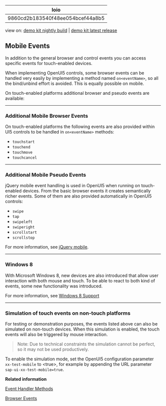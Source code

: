 <!-- loio9860cd2b183540f48ee054bcef44a8b5 -->

| loio |
| -----|
| 9860cd2b183540f48ee054bcef44a8b5 |

<div id="loio">

view on: [demo kit nightly build](https://openui5nightly.hana.ondemand.com/#/topic/9860cd2b183540f48ee054bcef44a8b5) | [demo kit latest release](https://openui5.hana.ondemand.com/#/topic/9860cd2b183540f48ee054bcef44a8b5)</div>

## Mobile Events

In addition to the general browser and control events you can access specific events for touch-enabled devices.

When implementing OpenUI5 controls, some browser events can be handled very easily by implementing a method named `on<eventName>`, so all the bind/unbind effort is avoided. This is equally possible on mobile.

On touch-enabled platforms additional browser and pseudo events are available:

***

<a name="loio9860cd2b183540f48ee054bcef44a8b5__section_N1001C_N10011_N10001"/>

### Additional Mobile Browser Events

On touch-enabled platforms the following events are also provided within UI5 controls to be handled in `on<eventName>` methods:

-   `touchstart` 
-   `touchend` 
-   `touchmove` 
-   `touchcancel` 

***

<a name="loio9860cd2b183540f48ee054bcef44a8b5__section_N1004E_N10011_N10001"/>

### Additional Mobile Pseudo Events

jQuery mobile event handling is used in OpenUI5 when running on touch-enabled devices. From the basic browser events it creates semantically richer events. Some of them are also provided automatically in OpenUI5 controls:

-   `swipe` 
-   `tap` 
-   `swipeleft` 
-   `swiperight` 
-   `scrollstart` 
-   `scrollstop` 

For more information, see [jQuery mobile](http://api.jquerymobile.com/).

***

### Windows 8

With Microsoft Windows 8, new devices are also introduced that allow user interaction with both mouse and touch. To be able to react to both kind of events, some new functionality was introduced.

For more information, see [Windows 8 Support](Windows_8_Support_1f9de72.md)

***

<a name="loio9860cd2b183540f48ee054bcef44a8b5__section_N1008E_N10011_N10001"/>

### Simulation of touch events on non-touch platforms

For testing or demonstration purposes, the events listed above can also be simulated on non-touch devices. When this simulation is enabled, the touch events will also be triggered by mouse interaction.

> Note:
> Due to technical constraints the simulation cannot be perfect, so it may not be used productively.
> 
> 

To enable the simulation mode, set the OpenUI5 configuration parameter `xx-test-mobile` to <true\>, for example by appending the URL parameter `sap-ui-xx-test-mobile=true`.

**Related information**  


[Event Handler Methods](Event_Handler_Methods_bdf3e98.md)

[Browser Events](Browser_Events_91f1b38.md)

